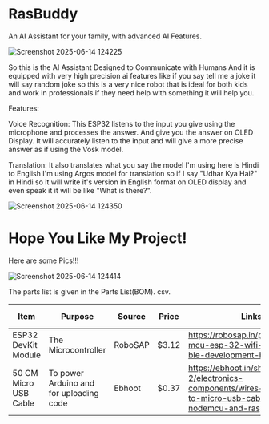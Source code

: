 # RasBuddy

An AI Assistant for your family, with advanced AI Features.

![Screenshot 2025-06-14 124225](https://github.com/user-attachments/assets/677e1969-142c-4b84-89ff-0a6201f27863)


So this is the AI Assistant Designed to Communicate with Humans And it is equipped with very high precision ai features like if you say tell me a joke it will say random joke so this is a very nice robot that is ideal for both kids and work in professionals if they need help with something it will help you.

Features:

Voice Recognition: This ESP32 listens to the input you give using the microphone and processes the answer. And give you the answer on OLED Display. It will accurately listen to the input and will give a more precise answer as if using the Vosk model.

Translation: It also translates what you say the model I'm using here is Hindi to English I'm using Argos model for translation so if I say "Udhar Kya Hai?" in Hindi so it will write it's version in English format on OLED display and even speak it it will be like "What is there?".

![Screenshot 2025-06-14 124350](https://github.com/user-attachments/assets/6e122cb5-7d3e-47d2-a75d-88d96332ed40)

# Hope You Like My Project!

Here are some Pics!!!




![Screenshot 2025-06-14 124414](https://github.com/user-attachments/assets/adf1de72-270e-40f7-95e6-a99c20023e0c)




The parts list is given in the Parts List(BOM). csv.


|     Item      |                                                        Purpose                                                               |     Source    |     Price     |    Links    | Total Price
| ------------- | ---------------------------------------------------------------------------------------------------------------------------- | ------------- | ------------- | -------------- | --------------------- |
| ESP32 DevKit Module           | The Microcontroller                                                                                   |RoboSAP     |$3.12            |      https://robosap.in/product/node-mcu-esp-32-wifi-bluetooth-ble-development-board/       |  $6.06                     |
|50 CM Micro USB Cable |To power Arduino and for uploading code                                                             |Ebhoot        |$0.37          |      https://ebhoot.in/shop-2/electronics-components/wires-cables/usb-to-micro-usb-cable-for-nodemcu-and-raspberry-pi/       |       $0.61              |

